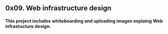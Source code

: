 ## 0x09. Web infrastructure design

#### This project includes whiteboarding and uploading images explaing Web infrastucture design.

